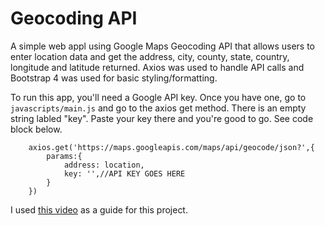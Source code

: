 # Geocoding API

A simple web appl using Google Maps Geocoding API that allows users to enter location data and get the address, city, county, state, country, longitude and latitude returned. Axios was used to handle API calls and Bootstrap 4 was used for basic styling/formatting.

To run this app, you'll need a Google API key. Once you have one, go to `javascripts/main.js` and go to the axios get method. There is an empty string labled "key". Paste your key there and you're good to go. See code block below.

```
    axios.get('https://maps.googleapis.com/maps/api/geocode/json?',{
        params:{
            address: location,
            key: '',//API KEY GOES HERE
        }
    })
```

I used <a href="https://www.youtube.com/watch?v=pRiQeo17u6c">this video</a> as a guide for this project.